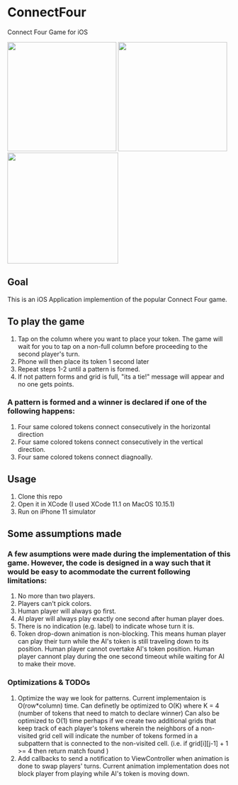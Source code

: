 # ConnectFour
Connect Four Game for iOS

<img src="https://i.imgur.com/Q3vtoK8.png" width="246"> <img src="https://i.imgur.com/yXjG5xD.png" width="246"> <img src="https://i.imgur.com/FxZTzc1.png" width="250">

## Goal
This is an iOS Application implemention of the popular Connect Four game.

## To play the game
1. Tap on the column where you want to place your token.  The game will wait for you to tap on a non-full column before proceeding to the second player's turn.
2. Phone will then place its token 1 second later
3. Repeat steps 1-2 until a pattern is formed.
4. If not pattern forms and grid is full, "its a tie!" message will appear and no one gets points.

### A pattern is formed and a winner is declared if one of the following happens:
1. Four same colored tokens connect consecutively in the horizontal direction
2. Four same colored tokens connect consecutively in the vertical direction.
3. Four same colored tokens connect diagnoally.

## Usage
1. Clone this repo
2. Open it in XCode (I used XCode 11.1 on MacOS 10.15.1)
3. Run on iPhone 11 simulator

## Some assumptions made
### A few asumptions were made during the implementation of this game. However, the code is designed in a way such that it would be easy to acommodate the current following limitations: 
1. No more than two players.
2. Players can't pick colors.
3. Human player will always go first.
4. AI player will always play exactly one second after human player does.
5. There is no indication (e.g. label) to indicate whose turn it is.
6. Token drop-down animation is non-blocking. This means human player can play their turn while the AI's token is still traveling down to its position. Human player cannot overtake AI's token position. Human player cannont play during the one second timeout while waiting for AI to make their move.

### Optimizations & TODOs
1. Optimize the way we look for patterns. Current implementaion is O(row*column) time. Can definetly be optimized to O(K) where K = 4 (number of tokens that need to match to declare winner) Can also be optimized to O(1) time perhaps if we create two additional grids that keep track of each player's tokens wherein the neighbors of a non-visited grid cell will indicate the number of tokens formed in a subpattern that is connected to the non-visited cell. (i.e. if grid[i][j-1] + 1 >= 4 then return match found )
2. Add callbacks to send a notification to ViewController when animation is done to swap players' turns. Current animation implementation does not block player from playing while AI's token is moving down.
